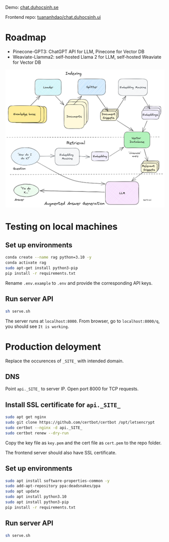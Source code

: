 Demo: [chat.duhocsinh.se](https://chat.duhocsinh.se)

Frontend repo: [tuananhdao/chat.duhocsinh.ui](https://github.com/tuananhdao/chat.duhocsinh.ui)

# Roadmap
- Pinecone-GPT3: ChatGPT API for LLM, Pinecone for Vector DB
- Weaviate-Llamma2: self-hosted Llama 2 for LLM, self-hosted Weaviate for Vector DB

![roadmap.png](roadmap.png)

# Testing on local machines

## Set up environments

```bash
conda create --name rag python=3.10 -y
conda activate rag
sudo apt-get install python3-pip
pip install -r requirements.txt
```

Rename `.env.example` to `.env` and provide the corresponding API keys.

## Run server API

```bash
sh serve.sh
```
The server runs at `localhost:8000`. From browser, go to `localhost:8000/q`, you should see `It is working`.

# Production deloyment

Replace the occurences of `_SITE_` with intended domain.

## DNS

Point `api._SITE_` to server IP. Open port 8000 for TCP requests.

## Install SSL certificate for `api._SITE_`

```bash
sudo apt get nginx
sudo git clone https://github.com/certbot/certbot /opt/letsencrypt
sudo certbot --nginx -d api._SITE_
sudo certbot renew --dry-run
```
Copy the key file as `key.pem` and the cert file as `cert.pem` to the repo folder.

The frontend server should also have SSL certificate.

## Set up environments

```bash
sudo apt install software-properties-common -y
sudo add-apt-repository ppa:deadsnakes/ppa
sudo apt update
sudo apt install python3.10
sudo apt install python3-pip
pip install -r requirements.txt
```

## Run server API
```bash
sh serve.sh
```
